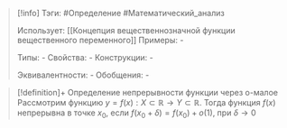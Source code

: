 > [!info]
> Тэги: #Определение #Математический_анализ   
> 
> Использует: [[Концепция вещественнозначной функции вещественного переменного]]
> Примеры: *-*
> 
> Типы: *-*
> Свойства: *-*
> Конструкции: *-*
> 
> Эквивалентности: *-*
> Обобщения: *-*

> [!definition]+ Определение непрерывности функции через о-малое
> Рассмотрим функцию $y = f(x):X \subset \mathbb{R}\rightarrow Y \subset \mathbb{R}$. Тогда функция $\displaystyle f(x)$ непрерывна в точке $\displaystyle x_{0}$, если $f(x_0+\delta) = f(x_0) + o(1)$, при $\delta \to 0$